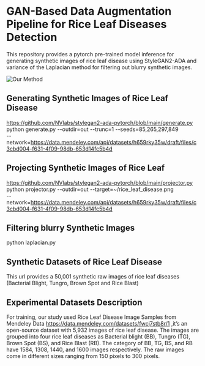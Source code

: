 # GAN-Based Data Augmentation Pipeline for Rice Leaf Diseases Detection 
This repository provides a pytorch pre-trained model inference for generating synthetic images of rice leaf disease using StyleGAN2-ADA and variance of the Laplacian method for filtering out blurry synthetic images.


![Our Method](https://user-images.githubusercontent.com/34354606/194866011-292203a3-df7e-46e3-b618-a2c5c1e86b10.png)

## Generating Synthetic Images of Rice Leaf Disease
https://github.com/NVlabs/stylegan2-ada-pytorch/blob/main/generate.py
python generate.py --outdir=out --trunc=1 --seeds=85,265,297,849 \
      --network=https://data.mendeley.com/api/datasets/h659rky35w/draft/files/c3cbd004-f631-4f09-98db-653d14fc5b4d

## Projecting Synthetic Images of Rice Leaf
https://github.com/NVlabs/stylegan2-ada-pytorch/blob/main/projector.py
python projector.py --outdir=out --target=~/rice_leaf_disease.png \
    --network=https://data.mendeley.com/api/datasets/h659rky35w/draft/files/c3cbd004-f631-4f09-98db-653d14fc5b4d

## Filtering blurry Synthetic Images
python laplacian.py 

## Synthetic Datasets of Rice Leaf Disease
This url provides a 50,001 synthetic raw images of rice leaf diseases (Bacterial Blight, Tungro, Brown Spot and Rice Blast)   

##  Experimental Datasets Description
For training, our study used Rice Leaf Disease Image Samples from Mendeley Data https://data.mendeley.com/datasets/fwcj7stb8r/1 ,it’s an open-source dataset with 5,932 images of rice leaf disease. The images are grouped into four rice leaf 
diseases as Bacterial blight (BB), Tungro (TG), Brown Spot (BS), and Rice Blast (RB). The 
category of BB, TG, BS, and RB have 1584, 1308, 1440, and 1600 images respectively. The raw 
images come in different sizes ranging from 150 pixels to 300 pixels.
